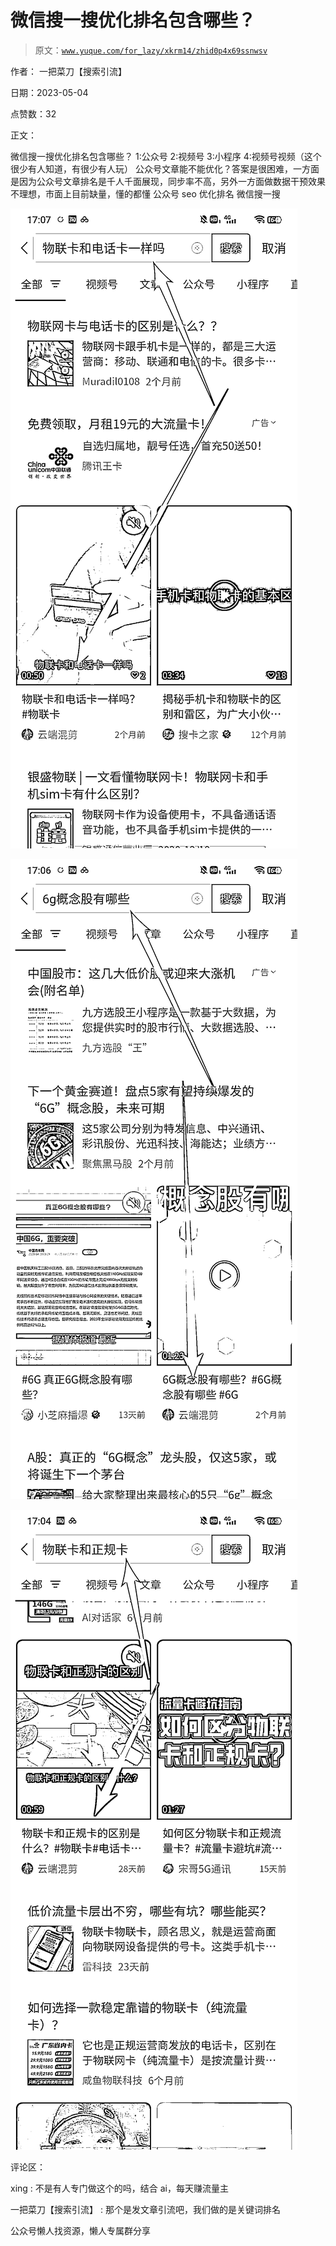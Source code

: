 # 微信搜一搜优化排名包含哪些？

> 原文：[`www.yuque.com/for_lazy/xkrm14/zhid0p4x69ssnwsv`](https://www.yuque.com/for_lazy/xkrm14/zhid0p4x69ssnwsv)



作者： 一把菜刀【搜索引流】



日期：2023-05-04



点赞数：32



正文：



微信搜一搜优化排名包含哪些？ 1:公众号 2:视频号 3:小程序 4:视频号视频（这个很少有人知道，有很少有人玩） 公众号文章能不能优化？答案是很困难，一方面是因为公众号文章排名是千人千面展现，同步率不高，另外一方面做数据干预效果不理想，市面上目前缺量，懂的都懂 公众号 seo 优化排名 微信搜一搜



![](img/2014f21ff04e4e9437ea487a1d0b6775.png)  

![](img/4314291b6b6abf8ccf92dba1e49e8927.png)  

![](img/020f5727bcac325baa4b3bad384a1cfe.png)  

评论区：



xing : 不是有人专门做这个的吗，结合 ai，每天赚流量主



一把菜刀【搜索引流】 : 那个是发文章引流吧，我们做的是关键词排名



公众号懒人找资源，懒人专属群分享

</ne-p></ne-p></ne-p>